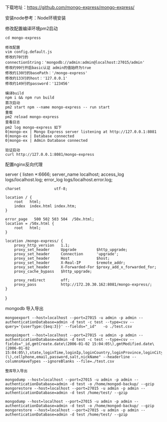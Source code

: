 下载地址：https://github.com/mongo-express/mongo-express/

安装node参考：Node环境安装

修改配置编译环境pm2启动

```
cd mongo-express
 
修改配置
vim config.default.js
修改约70行的connectionString：'mongodb://admin:admin@localhost:27015/admin'
修改约99行开启basic认证 admin的值始终为true
修改约130行的basePath：'/mongo-express'
修改约133行的host：'127.0.0.1'
修改约149行的password：'123456'
 
编译build
npm i && npm run build
首次启动
pm2 start npm --name mongo-express -- run start
重载
pm2 reload mongo-express
查看日志
pm2 log mongo-express 如下
0|mongo-ex | Mongo Express server listening at http://127.0.0.1:8081
0|mongo-ex | Database connected
0|mongo-ex | Admin Database connected
 
验证启动
curl http://127.0.0.1:8081/mongo-express
```

配置nginx反向代理

server {
    listen               *:6666;
    server_name          localhost;
    access_log           logs/localhost.log;
    error_log            logs/localhost.error.log;
  
    charset               utf-8;
  
    location / {
        root   html;
        index  index.html index.htm;
    }
  
    error_page   500 502 503 504  /50x.html;
    location = /50x.html {
        root   html;
    }
 
    location /mongo-express/ {
        proxy_http_version   1.1;
        proxy_set_header     Upgrade         $http_upgrade;
        proxy_set_header     Connection      'upgrade';
        proxy_set_header     Host            $host;
        proxy_set_header     X-Real-IP       $remote_addr;
        proxy_set_header     X-Forwarded-For $proxy_add_x_forwarded_for;
        proxy_cache_bypass   $http_upgrade;
  
        proxy_redirect       off;
        proxy_pass           http://172.20.30.162:8081/mongo-express/;
    }
}



mongodb 导入导出
```
mongoexport --host=localhost --port=27015 -u admin -p admin --authenticationDatabase=admin -d test -c test --type=csv --query='{userType:{$eq:3}}' --fields="_id"   -o ./test.csv

mongoimport --host=localhost --port=27015 -u admin -p admin --authenticationDatabase=admin -d test -c test --type=csv --fields="_id,gmtCreate.date\(2006-01-02 15:04:05\),gmtModified.date\(2006-01-02 15:04:05\),state,loginTime,loginIp,loginCountry,loginProvince,loginCity,loginArea,lastLoginTime,lastLoginIp,registerTime,registerIp,countryCode.string\(\),cellphone,email,password,salt,nickName" --headerline --columnsHaveTypes --ignoreBlanks --file=./test.csv

整库导入导出

mongodump --host=localhost --port=27015 -u admin -p admin --authenticationDatabase=admin -d test -o /home/mongod-backup/ --gzip
mongorestore --host=localhost --port=27015 -u admin -p admin --authenticationDatabase=admin -d test /home/test/ --gzip

mongodump --host=localhost --port=27015 -u admin -p admin --authenticationDatabase=admin -d test -o /home/mongod-backup/ --gzip
mongorestore --host=localhost --port=27015 -u admin -p admin --authenticationDatabase=admin -d test /home/test/ --gzip
```


